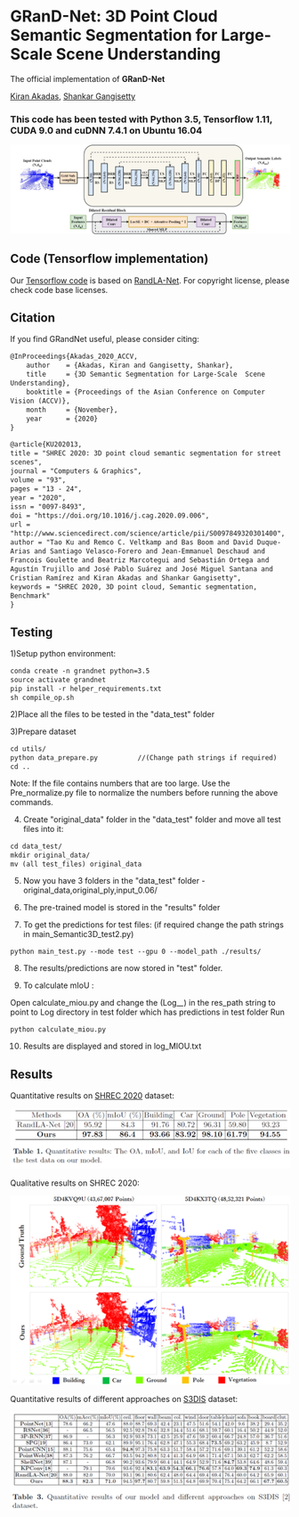 # GRanD-Net: 3D Point Cloud Semantic Segmentation for Large-Scale Scene Understanding
The official implementation of **GRanD-Net**

[Kiran Akadas](https://www.linkedin.com/in/kiran-akadas-0a744114a/), [Shankar Gangisetty](https://sites.google.com/site/shankarsetty/)

### This code has been tested with Python 3.5, Tensorflow 1.11, CUDA 9.0 and cuDNN 7.4.1 on Ubuntu 16.04

![s](./imgs/architecture.jpg)

## Code (Tensorflow implementation)

Our [Tensorflow code](https://github.com/KiranAkadas/GRanDNet) is based on [RandLA-Net](https://github.com/QingyongHu/RandLA-Net/).  For copyright license, please check code base licenses. 

## Citation 

If you find GRandNet useful, please consider citing:

```
@InProceedings{Akadas_2020_ACCV,
    author    = {Akadas, Kiran and Gangisetty, Shankar},
    title     = {3D Semantic Segmentation for Large-Scale  Scene Understanding},
    booktitle = {Proceedings of the Asian Conference on Computer Vision (ACCV)},
    month     = {November},
    year      = {2020}
}
```

```
@article{KU202013,
title = "SHREC 2020: 3D point cloud semantic segmentation for street scenes",
journal = "Computers & Graphics",
volume = "93",
pages = "13 - 24",
year = "2020",
issn = "0097-8493",
doi = "https://doi.org/10.1016/j.cag.2020.09.006",
url = "http://www.sciencedirect.com/science/article/pii/S0097849320301400",
author = "Tao Ku and Remco C. Veltkamp and Bas Boom and David Duque-Arias and Santiago Velasco-Forero and Jean-Emmanuel Deschaud and Francois Goulette and Beatriz Marcotegui and Sebastián Ortega and Agustín Trujillo and José Pablo Suárez and José Miguel Santana and Cristian Ramírez and Kiran Akadas and Shankar Gangisetty",
keywords = "SHREC 2020, 3D point cloud, Semantic segmentation, Benchmark"
}
```

## Testing

1)Setup python environment:

```
conda create -n grandnet python=3.5
source activate grandnet
pip install -r helper_requirements.txt
sh compile_op.sh
```

2)Place all the files to be tested in the "data_test" folder

3)Prepare dataset

```
cd utils/
python data_prepare.py  		//(Change path strings if required)
cd ..
```

Note: If the file contains numbers that are too large. Use the Pre_normalize.py file to normalize the numbers before running the above commands.

4) Create "original_data" folder in the "data_test" folder and move all test files into it:

```
cd data_test/
mkdir original_data/
mv (all test_files) original_data
```

5) Now you have 3 folders in the "data_test" folder - original_data,original_ply,input_0.06/

6) The pre-trained model is stored in the "results" folder

7) To get the predictions for test files: (if required change the path strings in main_Semantic3D_test2.py)
```
python main_test.py --mode test --gpu 0 --model_path ./results/
```

8) The results/predictions are now stored in "test" folder.

9) To calculate mIoU :

Open calculate_miou.py and change the (Log_*_*) in the res_path string to point to Log directory in test folder which has predictions in test folder
Run 
```
python calculate_miou.py
```

10) Results are displayed and stored in log_MIOU.txt

## Results

Quantitative results on [SHREC 2020](https://kutao207.github.io/) dataset:

![s](./imgs/shrec_result.png)

Qualitative results on SHREC 2020:

![s](./imgs/street_scene_1.png)

Quantitative results of different approaches on [S3DIS](https://docs.google.com/forms/d/e/1FAIpQLScDimvNMCGhy_rmBA2gHfDu3naktRm6A8BPwAWWDv-Uhm6Shw/viewform?c=0&w=1) dataset:

![s](./imgs/s3dis_result.png)
